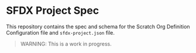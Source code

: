 # SFDX Project Spec

This repository contains the spec and schema for the Scratch Org Definition Configuration file and `sfdx-project.json` file.

> WARNING: This is a work in progress.
